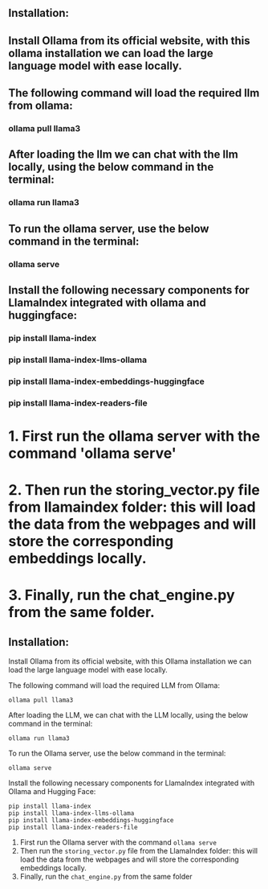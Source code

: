 ## Installation:

## Install Ollama from its official website, with this ollama installation we can load the large language model with ease locally. 

## The following command will load the required llm from ollama:

### ollama pull llama3

## After loading the llm we can chat with the llm locally, using the below command in the terminal:

### ollama run llama3

## To run the ollama server, use the below command in the terminal:

### ollama serve

## Install the following necessary components for LlamaIndex integrated with ollama and huggingface:

### pip install llama-index
### pip install llama-index-llms-ollama
### pip install llama-index-embeddings-huggingface
### pip install llama-index-readers-file

# 1. First run the ollama server with the command 'ollama serve'
# 2. Then run the storing_vector.py file from llamaindex folder: this will load the data from the webpages and will store the corresponding embeddings locally.
# 3. Finally, run the chat_engine.py from the same folder.


## Installation:

Install Ollama from its official website, with this Ollama installation we can load the large language model with ease locally.

The following command will load the required LLM from Ollama:

```
ollama pull llama3
```

After loading the LLM, we can chat with the LLM locally, using the below command in the terminal:

```
ollama run llama3
```

To run the Ollama server, use the below command in the terminal:

```
ollama serve
```

Install the following necessary components for LlamaIndex integrated with Ollama and Hugging Face:

```
pip install llama-index
pip install llama-index-llms-ollama
pip install llama-index-embeddings-huggingface
pip install llama-index-readers-file
```

1. First run the Ollama server with the command `ollama serve`
2. Then run the `storing_vector.py` file from the LlamaIndex folder: this will load the data from the webpages and will store the corresponding embeddings locally.
3. Finally, run the `chat_engine.py` from the same folder
